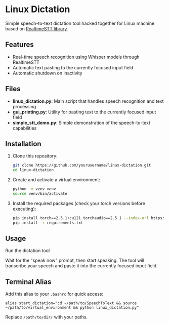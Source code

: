 # Linux Dictation

Simple speech-to-text dictation tool hacked together for Linux machine based on [RealtimeSTT library](https://github.com/KoljaB/RealtimeSTT?tab=readme-ov-file#realtimestt). 

## Features

- Real-time speech recognition using Whisper models through RealtimeSTT
- Automatic text pasting to the currently focused input field
- Automatic shutdown on inactivity

## Files

- **linux_dictation.py**: Main script that handles speech recognition and text processing
- **gui_printing.py**: Utility for pasting text to the currently focused input field
- **simple_stt_demo.py**: Simple demonstration of the speech-to-text capabilities

## Installation

1. Clone this repository:
   ```bash
   git clone https://github.com/yourusername/linux-dictation.git
   cd linux-dictation
   ```

2. Create and activate a virtual environment:
   ```bash
   python -m venv venv
   source venv/bin/activate
   ```

3. Install the required packages (check your torch versions before executing):
   ```bash
   pip install torch==2.5.1+cu121 torchaudio==2.5.1 --index-url https://download.pytorch.org/whl/cu121
   pip install -r requirements.txt
   ```

## Usage

Run the dictation tool


Wait for the "speak now" prompt, then start speaking. The tool will transcribe your speech and paste it into the currently focused input field.

## Terminal Alias

Add this alias to your `.bashrc` for quick access:

`alias start_dictation="cd ~/path/to/SpeechToText && source ~/path/to/virtual_environment && python linux_dictation.py"`

Replace `/path/to/dir/` with your paths.

